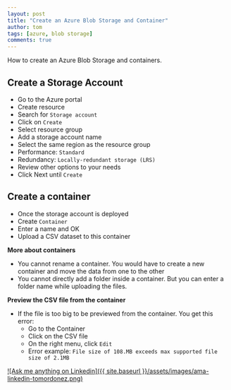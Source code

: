 ```yaml
---
layout: post
title: "Create an Azure Blob Storage and Container"
author: tom
tags: [azure, blob storage]
comments: true
---
```


How to create an Azure Blob Storage and containers.

## Create a Storage Account

* Go to the Azure portal
* Create resource
* Search for `Storage account`
* Click on `Create`
* Select resource group
* Add a storage account name
* Select the same region as the resource group
* Performance: `Standard`
* Redundancy: `Locally-redundant storage (LRS)`
* Review other options to your needs
* Click Next until `Create`

## Create a container

* Once the storage account is deployed
* Create `Container`
* Enter a name and OK
* Upload a CSV dataset to this container

**More about containers**

* You cannot rename a container. You would have to create a new container and move the data from one to the other
* You cannot directly add a folder inside a container. But you can enter a folder name while uploading the files.

**Preview the CSV file from the container**

* If the file is too big to be previewed from the container. You get this error:
  * Go to the Container
  * Click on the CSV file
  * On the right menu, click `Edit`
  * Error example: `File size of 108.MB exceeds max supported file size of 2.1MB`


[![Ask me anything on Linkedin]({{ site.baseurl }}/assets/images/ama-linkedin-tomordonez.png)](https://www.linkedin.com/in/tomordonez/)